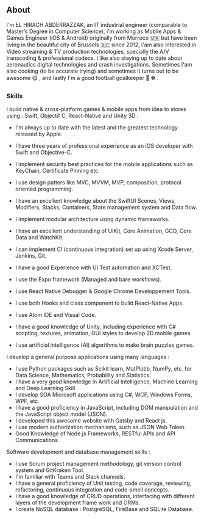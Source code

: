 About
-----

I'm EL HIRACH ABDERRAZZAK, an IT industrial engineer (comparable to Master’s Degree in Computer Science), i'm working as Mobile Apps & Games Engineer (iOS & Android) originally from Morroco 🇲🇦 but have been living in the beautiful city of Brussels 🇧🇪 since 2012, i'am also interested in Video streaming & TV production technologies, specially the A/V transcoding & professional codecs. I like also staying up to date about aeronautics digital technologies and crash investigations. Sometimes I'am also cooking (to be accurate trying) and sometimes it turns out to be awesome 😋 , and lastly I'm a good football goalkeeper 🥅 ⚽ .

  

### Skills

I build native & cross-platform games & mobile apps from idea to stores using : Swift, Objectif C, React-Native and Unity 3D :

  

*   I'm always up to date with the latest and the greatest technology released by Apple.
*   I have three years of professional experience as an iOS developer with Swift and Objective-C. 
*   I implement security best practices for the mobile applications such as KeyChain, Certificate Pinning etc.
*   I use design patters like MVC, MVVM, MVP, composition, protocol oriented programming.
*   I have an excellent knowledge about the SwiftUI Scenes, Views, Modifiers, Stacks, Containers, State management system and Data flow.
*   I implement modular architecture using dynamic frameworks.
*   I have an excellent understanding of UIKit, Core Animation, GCD, Core Data and WatchKit.
*   I can implement CI (continuous integration) set up using Xcode Server, Jenkins, Git.
*   I have a good Experience with UI Test automation and XCTest.

  

*   I use the Expo framework (Managed and bare workflows).
*   I use React Native Debugger & Google Chrome Developpement Tools.
*   I use both Hooks and class component to build React-Native Apps.
*   I use Atom IDE and Visual Code.

  

*   I have a good knowledge of Unity, including experience with C# scripting, textures, animation, GUI styles to develop 2D mobile games.
*   I use artificial intelligence (AI) algorithms to make brain puzzles games.

  

I develop a general purpose applications using many languages :

  

*   I use Python packages such as Scikit learn, MatPlotib, NumPy, etc. for Data Science, Mathematics, Probability and Statistics.
*   I have a very good knowledge in Artificial Intelligence, Machine Learning and Deep Learning Skill.
*   I develop SOA Microsoft applications using C#, WCF, Windows Forms, WPF, etc.
*   I have a good proficiency in JavaScript, including DOM manipulation and the JavaScript object model (JSON).
*   I developed this awesome website with Gatsby and React js.
*   I use modern authorization mechanisms, such as JSON Web Token.
*   Good Knowledge of Node.js Frameworks, RESTful APIs and API Communications.

  

Software development and database management skills :

  

*   I use Scrum project management methodology, git version control system and GitKraken Tool.
*   I'm familiar with Teams and Slack channels.
*   I have a general proficiency of Unit testing, code coverage, reviewing, refactoring, continuous integration and code-smell concepts.
*   I have a good knowledge of CRUD operations, interfacing with different layers of the development frame work and ORMs.
*   I create NoSQL database : PostgreSQL, FireBase and SQLite Database.

